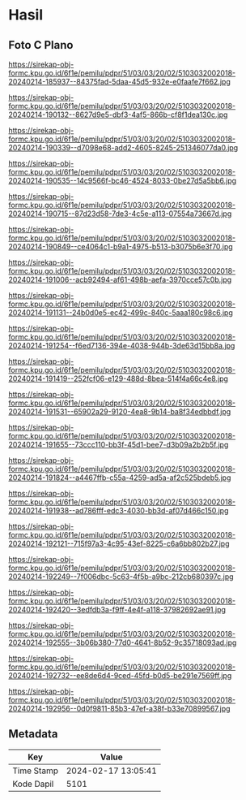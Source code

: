 # Hasil

## Foto C Plano

https://sirekap-obj-formc.kpu.go.id/6f1e/pemilu/pdpr/51/03/03/20/02/5103032002018-20240214-185937--84375fad-5daa-45d5-932e-e0faafe7f662.jpg

https://sirekap-obj-formc.kpu.go.id/6f1e/pemilu/pdpr/51/03/03/20/02/5103032002018-20240214-190132--8627d9e5-dbf3-4af5-866b-cf8f1dea130c.jpg

https://sirekap-obj-formc.kpu.go.id/6f1e/pemilu/pdpr/51/03/03/20/02/5103032002018-20240214-190339--d7098e68-add2-4605-8245-251346077da0.jpg

https://sirekap-obj-formc.kpu.go.id/6f1e/pemilu/pdpr/51/03/03/20/02/5103032002018-20240214-190535--14c9566f-bc46-4524-8033-0be27d5a5bb6.jpg

https://sirekap-obj-formc.kpu.go.id/6f1e/pemilu/pdpr/51/03/03/20/02/5103032002018-20240214-190715--87d23d58-7de3-4c5e-a113-07554a73667d.jpg

https://sirekap-obj-formc.kpu.go.id/6f1e/pemilu/pdpr/51/03/03/20/02/5103032002018-20240214-190849--ce4064c1-b9a1-4975-b513-b3075b6e3f70.jpg

https://sirekap-obj-formc.kpu.go.id/6f1e/pemilu/pdpr/51/03/03/20/02/5103032002018-20240214-191006--acb92494-af61-498b-aefa-3970cce57c0b.jpg

https://sirekap-obj-formc.kpu.go.id/6f1e/pemilu/pdpr/51/03/03/20/02/5103032002018-20240214-191131--24b0d0e5-ec42-499c-840c-5aaa180c98c6.jpg

https://sirekap-obj-formc.kpu.go.id/6f1e/pemilu/pdpr/51/03/03/20/02/5103032002018-20240214-191254--f6ed7136-394e-4038-944b-3de63d15bb8a.jpg

https://sirekap-obj-formc.kpu.go.id/6f1e/pemilu/pdpr/51/03/03/20/02/5103032002018-20240214-191419--252fcf06-e129-488d-8bea-514f4a66c4e8.jpg

https://sirekap-obj-formc.kpu.go.id/6f1e/pemilu/pdpr/51/03/03/20/02/5103032002018-20240214-191531--65902a29-9120-4ea8-9b14-ba8f34edbbdf.jpg

https://sirekap-obj-formc.kpu.go.id/6f1e/pemilu/pdpr/51/03/03/20/02/5103032002018-20240214-191655--73ccc110-bb3f-45d1-bee7-d3b09a2b2b5f.jpg

https://sirekap-obj-formc.kpu.go.id/6f1e/pemilu/pdpr/51/03/03/20/02/5103032002018-20240214-191824--a4467ffb-c55a-4259-ad5a-af2c525bdeb5.jpg

https://sirekap-obj-formc.kpu.go.id/6f1e/pemilu/pdpr/51/03/03/20/02/5103032002018-20240214-191938--ad786fff-edc3-4030-bb3d-af07d466c150.jpg

https://sirekap-obj-formc.kpu.go.id/6f1e/pemilu/pdpr/51/03/03/20/02/5103032002018-20240214-192121--715f97a3-4c95-43ef-8225-c6a6bb802b27.jpg

https://sirekap-obj-formc.kpu.go.id/6f1e/pemilu/pdpr/51/03/03/20/02/5103032002018-20240214-192249--7f006dbc-5c63-4f5b-a9bc-212cb680397c.jpg

https://sirekap-obj-formc.kpu.go.id/6f1e/pemilu/pdpr/51/03/03/20/02/5103032002018-20240214-192420--3edfdb3a-f9ff-4e4f-a118-37982692ae91.jpg

https://sirekap-obj-formc.kpu.go.id/6f1e/pemilu/pdpr/51/03/03/20/02/5103032002018-20240214-192555--3b06b380-77d0-4641-8b52-9c35718093ad.jpg

https://sirekap-obj-formc.kpu.go.id/6f1e/pemilu/pdpr/51/03/03/20/02/5103032002018-20240214-192732--ee8de6d4-9ced-45fd-b0d5-be291e7569ff.jpg

https://sirekap-obj-formc.kpu.go.id/6f1e/pemilu/pdpr/51/03/03/20/02/5103032002018-20240214-192956--0d0f9811-85b3-47ef-a38f-b33e70899567.jpg


## Metadata

| Key        | Value               |
| ---------- | ------------------- |
| Time Stamp | 2024-02-17 13:05:41 |
| Kode Dapil | 5101                |



